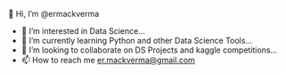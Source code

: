 👋 Hi, I’m @ermackverma
- 👀 I’m interested in Data Science...
- 🌱 I’m currently learning Python and other Data Science Tools...
- 💞️ I’m looking to collaborate on DS Projects and kaggle competitions...
- 📫 How to reach me er.mackverma@gmail.com 
<!---
ermackverma/ermackverma is a ✨ special ✨ repository because its `README.md` (this file) appears on your GitHub profile.
You can click the Preview link to take a look at your changes.
--->
